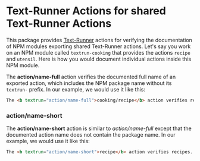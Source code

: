 # Text-Runner Actions for shared Text-Runner Actions

<a textrun="test-setup" dir="./action-workspace">

This package provides [Text-Runner](https://github.com/kevgo/text-runner)
actions for verifying the documentation of NPM modules exporting shared
Text-Runner actions. Let's say you work on an NPM module called
`textrun-cooking` that provides the actions `recipe` and `utensil`. Here is how
you would document individual actions inside this NPM module.

</a>

The <b textrun="action/name-full">action/name-full</b> action verifies the
documented full name of an exported action, which includes the NPM package name
without its `textrun-` prefix. In our example, we would use it like this:

<a textrun="run-in-textrunner" dir="./action-workspace">

```html
The <b textrun="action/name-full">cooking/recipe</b> action verifies recipes.
```

</a>

### action/name-short

The <b textrun="action/name-full">action/name-short</b> action is similar to
<i textrun="action/name-full">action/name-full</i> except that the documented
action name does not contain the package name. In our example, we would use it
like this:

<a textrun="run-in-textrunner" dir="./action-workspace">

```html
The <b textrun="action/name-short">recipe</b> action verifies recipes.
```

</a>
